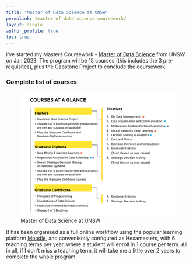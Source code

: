 ```yaml
---
title: "Master of Data Science at UNSW"
permalink: /master-of-data-science-coursework/
layout: single
author_profile: true
toc: true
---
```


I've started my Masters Coursework - [Master of Data Science](https://studyonline.unsw.edu.au/online-programs/master-data-science) from UNSW on Jan 2023. The program will be 15 courses (this includes the 3 pre-requisites), plus the Capstone Project to conclude the coursework.

### Complete list of courses
<figure>
	<a href="../images/master-of-data-science/complete-list-of-courses.jpg"><img src="../images/master-of-data-science/complete-list-of-courses.jpg"></a><figcaption>Master of Data Science at UNSW</figcaption>
</figure>

It has been organised as a full online workflow using the popular learning platform [Moodle](https://moodle.org/), and conveniently configured as Hexamesters, with 6 teaching terms per year, where a student will enroll in 1 course per term.
All in all, if I don't miss a teaching term, it will take me a little over 2 years to complete the whole program.







